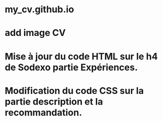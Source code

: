 # my_cv.github.io

# add image CV

# Mise à jour du code HTML sur le h4 de Sodexo partie Expériences.

# Modification du code CSS sur la partie description et la recommandation.

